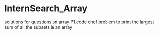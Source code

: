 # InternSearch_Array
solutions for questions on array
P1.code chef problem to print the largest sum of all the subsets in an array
